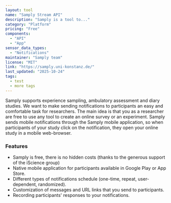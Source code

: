```yaml
---
layout: tool
name: "Samply Stream API"
description: "Samply is a tool to..."
category: "Platform"
pricing: "Free"
components:
  - "API"
  - "App"
sensor_data_types:
  - "Notifications"
maintainer: "Samply team"
license: "MIT"
link: "https://samply.uni-konstanz.de/"
last_updated: "2025-10-24"
tags:
  - test
  - more tags
---
```


Samply supports experience sampling, ambulatory assessment and diary studies. We want to make sending notifications to participants an easy and comfortable task for researchers. The main idea is that you as a researcher are free to use any tool to create an online survey or an experiment. Samply sends mobile notifications through the Samply mobile application, so when participants of your study click on the notification, they open your online study in a mobile web-browser.

### Features

- Samply is free, there is no hidden costs (thanks to the generous support of the iScience group)
- Native mobile application for participants available in Google Play or App Store.
- Different types of notifications schedule (one-time, repeat, user-dependent, randomized).
- Customization of messages and URL links that you send to participants.
- Recording participants' responses to your notifications.
